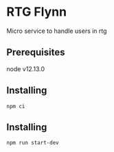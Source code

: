 # RTG Flynn

Micro service to handle users in rtg 

## Prerequisites

node v12.13.0

## Installing

```
npm ci
```

## Installing

```
npm run start-dev
```
